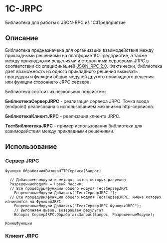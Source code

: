 # 1С-JRPC
Библиотека для работы с JSON-RPC из 1С:Предприятие
## Описание
Библиотека предназначена для организации взаимодействия между прикладными решениями на платформе 1С:Предприятие, а также между прикладными решениями и сторонними серверами JRPC в соответствии со 
спецификацией [JSON-RPC 2.0](https://www.jsonrpc.org/specification).
Фактически, библиотека дает возможность из одного прикладного решения вызывать процедуры и функции общих модулей другого прикладного решения или функции стороннего JRPC сервера.

Библиотека состоит из нескольких подсистем:

**БиблиотекаСерверJRPC** - реализация сервера JRPC. Точка входа (endpoint) реализована с использованием механизма http-сервисов.

**БиблиотекаКлиентJRPC** - реализация клиента JRPC.

**ТестБиблиотекаJRPC** - пример использования библиотеки для взаимодействия между прикладными решениями.

## Использование
### Сервер JRPC

```1C
Функция ОбработчикВызоваHTTPСервиса(Запрос)
	
  // Добавляем модули и методы, вызов которых разрешен
  РазрешенныеМодули = Новый Массив;
  // Все процедуры/функции общего модуля ТестСерверJRPC
	РазрешенныеМодули.Добавить("ТестСерверJRPC.");
  // Все процедуры/функции общего модуля ТестСерверJRPC, имена которых начинаются на ФункцияJRPC 
	РазрешенныеМодули.Добавить("ТестСерверJRPC.ФункцияJRPC");
	// Выполняем вызов, возвращаем результат
	Возврат СерверJRPC.ОбработатьЗапрос(Запрос, РазрешенныеМодули);
	
КонецФункции
```

### Клиент JRPC

